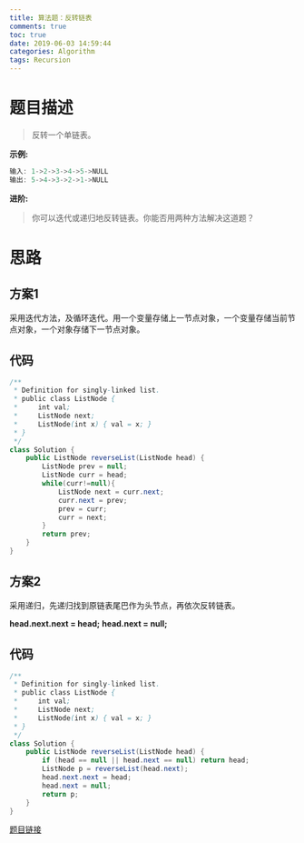 ```yaml
---
title: 算法题：反转链表
comments: true
toc: true
date: 2019-06-03 14:59:44
categories: Algorithm
tags: Recursion
---
```


# 题目描述

>反转一个单链表。

**示例:**
```java
输入: 1->2->3->4->5->NULL
输出: 5->4->3->2->1->NULL
```

**进阶:**
>你可以迭代或递归地反转链表。你能否用两种方法解决这道题？

# 思路

## 方案1

采用迭代方法，及循环迭代。用一个变量存储上一节点对象，一个变量存储当前节点对象，一个对象存储下一节点对象。

## 代码
```java
/**
 * Definition for singly-linked list.
 * public class ListNode {
 *     int val;
 *     ListNode next;
 *     ListNode(int x) { val = x; }
 * }
 */
class Solution {
    public ListNode reverseList(ListNode head) {
        ListNode prev = null;
        ListNode curr = head;
        while(curr!=null){
            ListNode next = curr.next;
            curr.next = prev;
            prev = curr;
            curr = next;
        }
        return prev;
    }
}
```

## 方案2

采用递归，先递归找到原链表尾巴作为头节点，再依次反转链表。

**head.next.next = head;**
**head.next = null;**

## 代码

```java
/**
 * Definition for singly-linked list.
 * public class ListNode {
 *     int val;
 *     ListNode next;
 *     ListNode(int x) { val = x; }
 * }
 */
class Solution {
    public ListNode reverseList(ListNode head) {
        if (head == null || head.next == null) return head;
        ListNode p = reverseList(head.next);
        head.next.next = head;
        head.next = null;
        return p;
    }
}
```
[题目链接](https://leetcode-cn.com/problems/reverse-linked-list/)